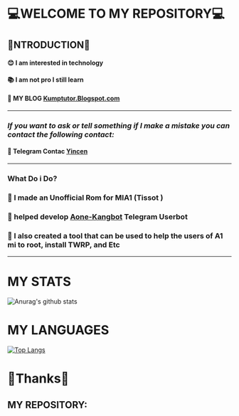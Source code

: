 # **💻WELCOME TO MY REPOSITORY💻**

## 👤NTRODUCTION👤

#### 😊 I am interested in technology

#### 📚  I am not pro I still learn

#### 📍 MY BLOG [Kumptutor.Blogspot.com](https://Kumptutor.Blogspot.com)

------

### ***If you want to ask or tell something if I make a mistake you can contact the following contact:***

#### 👤 Telegram Contac [Yincen](https://t.me/yincen)

------

### What Do i Do? 

### 🔗 I made an Unofficial Rom for MIA1 (Tissot ) 

### 🔗 helped develop [Aone-Kangbot](https://github.com/aone-id/aone-kangbot) Telegram Userbot

### 🔗 I also created a tool that can be used to help the users of A1 mi to root, install TWRP, and Etc

------

# MY STATS
![Anurag's github stats](https://github-readme-stats.vercel.app/api?username=yincen17&theme=vue&show_icons=tr)


# MY LANGUAGES
[![Top Langs](https://github-readme-stats.vercel.app/api/top-langs/?username=yincen17&)](https://github.com/yincen17&/github-readme-stats)

# **🙏Thanks🙏**

## MY REPOSITORY:




